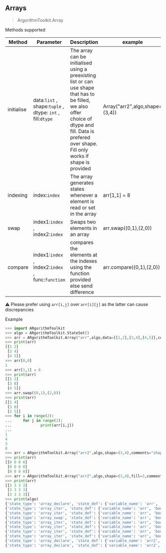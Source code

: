 ## Arrays

> ArgorithmToolkit.Array

Methods supported

| Method     | Parameter                                                 | Description                                                  | example                        |
| ---------- | --------------------------------------------------------- | ------------------------------------------------------------ | ------------------------------ |
| initialise | data:`list` , shape:`tuple` , dtype: `int` , fill:`dtype` | The array can be initialised using a preexisting list or can use  shape that has to be filled, we also offer choice of dtype and fill. Data is prefered over shape. Fill only works if shape is provided | Array("arr2",algo,shape=(3,4)) |
| indexing   | index:`index`                                             | The array generates states whenever a element is read or set in the array | arr\[1,1] = 8                  |
| swap       | index1:`index` , index2:`index`                           | Swaps two elements in an array                               | arr.swap((0,1),(2,0))          |
| compare    | index1:`index` , index2:`index` , func:`function`         | compares the elements at the indexes using the function provided else send difference | arr.compare((0,1),(2,0))       |

:warning: Please prefer using `arr[i,j]` over `arr[i][j]` as the latter can cause discrepancies

Example

```python
>>> import ARgorithmToolkit
>>> algo = ARgorithmToolkit.StateSet()
>>> arr = ARgorithmToolkit.Array("arr",algo,data=[[1,2],[3,4],[4,5]],comments="shape_declare")
>>> print(arr)
[[1 2]
 [3 4]
 [4 5]]
>>> arr[0,0]
1
>>> arr[1,1] = 8
>>> print(arr)
[[1 2]
 [3 8]
 [4 5]]
>>> arr.swap((0,1),(2,0))
>>> print(arr)
[[1 4]
 [3 8]
 [2 5]]
>>> for i in range(2):
...     for j in range(2):
...             print(arr[i,j])
... 
1
4
3
8
>>> arr = ARgorithmToolkit.Array("arr2",algo,shape=(3,4),comments="shape_declare") 
>>> print(arr)
[[0 0 0 0]
 [0 0 0 0]
 [0 0 0 0]]
>>> arr = ARgorithmToolkit.Array("arr2",algo,shape=(3,4),fill=3,comments="shape_declare") 
>>> print(arr)
[[3 3 3 3]
 [3 3 3 3]
 [3 3 3 3]]
>>> print(algo)
{'state_type': 'array_declare', 'state_def': {'variable_name': 'arr', 'body': [[1, 2], [3, 4], [4, 5]]}, 'comments': 'shape_declare'}
{'state_type': 'array_iter', 'state_def': {'variable_name': 'arr', 'body': [[1, 2], [3, 4], [4, 5]], 'index': (0, 0)}, 'comments': ''}
{'state_type': 'array_iter', 'state_def': {'variable_name': 'arr', 'body': [[1, 2], [3, 8], [4, 5]], 'index': (1, 1)}, 'comments': 'Writing 8 at index (1, 1)'}
{'state_type': 'array_swap', 'state_def': {'variable_name': 'arr', 'body': [[1, 4], [3, 8], [2, 5]], 'index1': (0, 1), 'index2': (2, 0)}, 'comments': ''}
{'state_type': 'array_iter', 'state_def': {'variable_name': 'arr', 'body': [[1, 4], [3, 8], [2, 5]], 'index': (0, 0)}, 'comments': ''}
{'state_type': 'array_iter', 'state_def': {'variable_name': 'arr', 'body': [[1, 4], [3, 8], [2, 5]], 'index': (0, 1)}, 'comments': ''}
{'state_type': 'array_iter', 'state_def': {'variable_name': 'arr', 'body': [[1, 4], [3, 8], [2, 5]], 'index': (1, 0)}, 'comments': ''}
{'state_type': 'array_iter', 'state_def': {'variable_name': 'arr', 'body': [[1, 4], [3, 8], [2, 5]], 'index': (1, 1)}, 'comments': ''}
{'state_type': 'array_declare', 'state_def': {'variable_name': 'arr2', 'body': [[0, 0, 0, 0], [0, 0, 0, 0], [0, 0, 0, 0]]}, 'comments': 'shape_declare'}
{'state_type': 'array_declare', 'state_def': {'variable_name': 'arr2', 'body': [[3, 3, 3, 3], [3, 3, 3, 3], [3, 3, 3, 3]]}, 'comments': 'shape_declare'}
```

